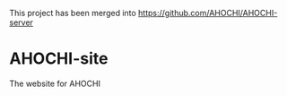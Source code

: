 This project has been merged into https://github.com/AHOCHI/AHOCHI-server

# AHOCHI-site
The website for AHOCHI
